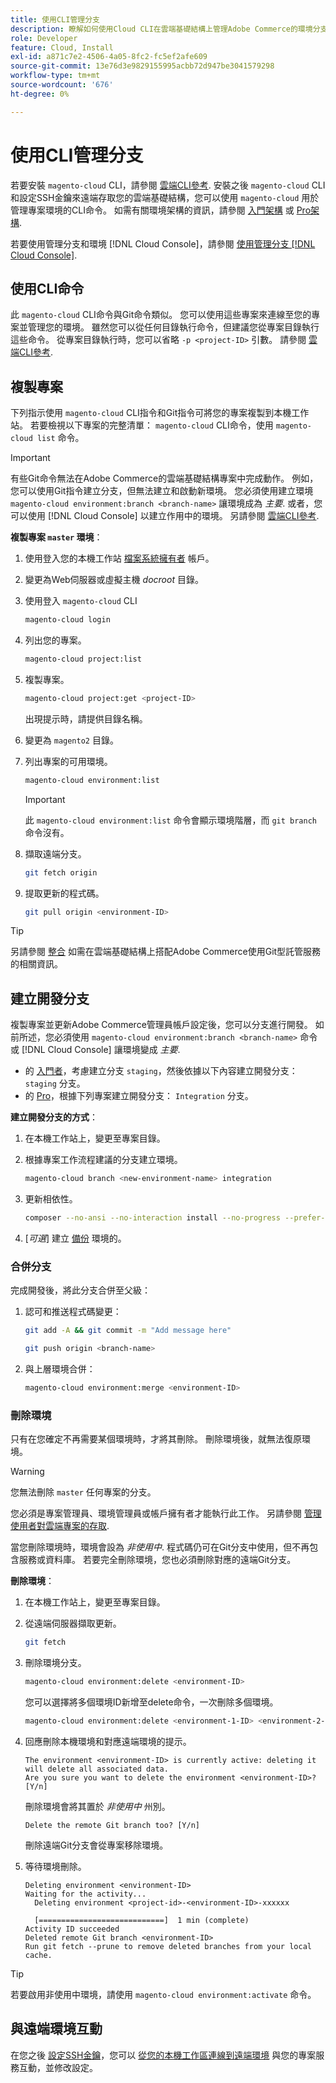 ```yaml
---
title: 使用CLI管理分支
description: 瞭解如何使用Cloud CLI在雲端基礎結構上管理Adobe Commerce的環境分支。
role: Developer
feature: Cloud, Install
exl-id: a871c7e2-4506-4a05-8fc2-fc5ef2afe609
source-git-commit: 13e76d3e9829155995acbb72d947be3041579298
workflow-type: tm+mt
source-wordcount: '676'
ht-degree: 0%

---
```


# 使用CLI管理分支

若要安裝 `magento-cloud` CLI，請參閱 [雲端CLI參考](../dev-tools/cloud-cli-overview.md). 安裝之後 `magento-cloud` CLI和設定SSH金鑰來遠端存取您的雲端基礎結構，您可以使用 `magento-cloud` 用於管理專案環境的CLI命令。 如需有關環境架構的資訊，請參閱 [入門架構](../architecture/starter-architecture.md) 或 [Pro架構](../architecture/pro-architecture.md).

若要使用管理分支和環境 [!DNL Cloud Console]，請參閱 [使用管理分支 [!DNL Cloud Console]](../project/console-branches.md).

## 使用CLI命令

此 `magento-cloud` CLI命令與Git命令類似。 您可以使用這些專案來連線至您的專案並管理您的環境。 雖然您可以從任何目錄執行命令，但建議您從專案目錄執行這些命令。 從專案目錄執行時，您可以省略 `-p <project-ID>` 引數。 請參閱 [雲端CLI參考](../dev-tools/cloud-cli-overview.md).

## 複製專案

下列指示使用 `magento-cloud` CLI指令和Git指令可將您的專案複製到本機工作站。 若要檢視以下專案的完整清單： `magento-cloud` CLI命令，使用 `magento-cloud list` 命令。

>[!IMPORTANT]
>
>有些Git命令無法在Adobe Commerce的雲端基礎結構專案中完成動作。 例如，您可以使用Git指令建立分支，但無法建立和啟動新環境。 您必須使用建立環境 `magento-cloud environment:branch <branch-name>` 讓環境成為 _主要_. 或者，您可以使用 [!DNL Cloud Console] 以建立作用中的環境。 另請參閱 [雲端CLI參考](../dev-tools/cloud-cli-overview.md#git-commands).

**複製專案 `master` 環境**：

1. 使用登入您的本機工作站 [檔案系統擁有者](https://experienceleague.adobe.com/docs/commerce-operations/installation-guide/prerequisites/file-system/configure-permissions.html) 帳戶。

1. 變更為Web伺服器或虛擬主機 _docroot_ 目錄。

1. 使用登入 `magento-cloud` CLI

   ```bash
   magento-cloud login
   ```

1. 列出您的專案。

   ```bash
   magento-cloud project:list
   ```

1. 複製專案。

   ```bash
   magento-cloud project:get <project-ID>
   ```

   出現提示時，請提供目錄名稱。

1. 變更為 `magento2` 目錄。

1. 列出專案的可用環境。

   ```bash
   magento-cloud environment:list
   ```

   >[!IMPORTANT]
   >
   >此 `magento-cloud environment:list` 命令會顯示環境階層，而 `git branch` 命令沒有。

1. 擷取遠端分支。

   ```bash
   git fetch origin
   ```

1. 提取更新的程式碼。

   ```bash
   git pull origin <environment-ID>
   ```

>[!TIP]
>
>另請參閱 [整合](../integrations/overview.md) 如需在雲端基礎結構上搭配Adobe Commerce使用Git型託管服務的相關資訊。

## 建立開發分支

複製專案並更新Adobe Commerce管理員帳戶設定後，您可以分支進行開發。 如前所述，您必須使用 `magento-cloud environment:branch <branch-name>` 命令或 [!DNL Cloud Console] 讓環境變成 _主要_.

- 的 [入門者](../architecture/starter-develop-deploy-workflow.md#clone-and-branch)，考慮建立分支 `staging`，然後依據以下內容建立開發分支： `staging` 分支。
- 的 [Pro](../architecture/pro-develop-deploy-workflow.md#development-workflow)，根據下列專案建立開發分支： `Integration` 分支。

**建立開發分支的方式**：

1. 在本機工作站上，變更至專案目錄。

1. 根據專案工作流程建議的分支建立環境。

   ```bash
   magento-cloud branch <new-environment-name> integration
   ```

1. 更新相依性。

   ```bash
   composer --no-ansi --no-interaction install --no-progress --prefer-dist --optimize-autoloader
   ```

1. [_可選_] 建立 [備份](../storage/snapshots.md) 環境的。

### 合併分支

完成開發後，將此分支合併至父級：

1. 認可和推送程式碼變更：

   ```bash
   git add -A && git commit -m "Add message here"
   ```

   ```bash
   git push origin <branch-name>
   ```

1. 與上層環境合併：

   ```bash
   magento-cloud environment:merge <environment-ID>
   ```

### 刪除環境

只有在您確定不再需要某個環境時，才將其刪除。 刪除環境後，就無法復原環境。

>[!WARNING]
>
>您無法刪除 `master` 任何專案的分支。

您必須是專案管理員、環境管理員或帳戶擁有者才能執行此工作。 另請參閱 [管理使用者對雲端專案的存取](../project/user-access.md).

當您刪除環境時，環境會設為 _非使用中_. 程式碼仍可在Git分支中使用，但不再包含服務或資料庫。 若要完全刪除環境，您也必須刪除對應的遠端Git分支。

**刪除環境**：

1. 在本機工作站上，變更至專案目錄。

1. 從遠端伺服器擷取更新。

   ```bash
   git fetch
   ```

1. 刪除環境分支。

   ```bash
   magento-cloud environment:delete <environment-ID>
   ```

   您可以選擇將多個環境ID新增至delete命令，一次刪除多個環境。

   ```bash
   magento-cloud environment:delete <environment-1-ID> <environment-2-ID>
   ```

1. 回應刪除本機環境和對應遠端環境的提示。

   ```terminal
   The environment <environment-ID> is currently active: deleting it will delete all associated data.
   Are you sure you want to delete the environment <environment-ID>? [Y/n]
   ```

   刪除環境會將其置於 _非使用中_ 州別。

   ```terminal
   Delete the remote Git branch too? [Y/n]
   ```

   刪除遠端Git分支會從專案移除環境。

1. 等待環境刪除。

   ```terminal
   Deleting environment <environment-ID>
   Waiting for the activity...
     Deleting environment <project-id>-<environment-ID>-xxxxxx
   
     [============================]  1 min (complete)
   Activity ID succeeded
   Deleted remote Git branch <environment-ID>
   Run git fetch --prune to remove deleted branches from your local cache.
   ```

>[!TIP]
>
>若要啟用非使用中環境，請使用 `magento-cloud environment:activate` 命令。

## 與遠端環境互動

在您之後 [設定SSH金鑰](../development/secure-connections.md)，您可以 [從您的本機工作區連線到遠端環境](../development/secure-connections.md#connect-to-a-remote-environment) 與您的專案服務互動，並修改設定。
